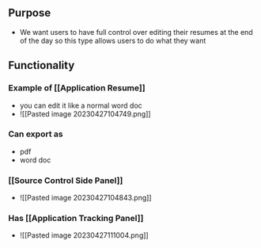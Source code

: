 ## Purpose
- We want users to have full control over editing their resumes at the end of the day so this type allows users to do what they want
## Functionality
### Example of [[Application Resume]]
- you can edit it like a normal word doc
- ![[Pasted image 20230427104749.png]]
### Can export as
- pdf
- word doc
### [[Source Control Side Panel]] 
- ![[Pasted image 20230427104843.png]]
### Has [[Application Tracking Panel]]
- ![[Pasted image 20230427111004.png]]
